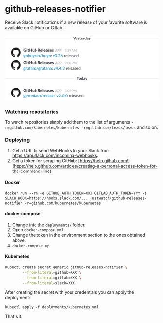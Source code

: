 # github-releases-notifier

Receive Slack notifications if a new release of your favorite software is available on GitHub or Gitlab.

![screenshot.png](screenshot.png)

### Watching repositories

To watch repositories simply add them to the list of arguments `-r=github.com/kubernetes/kubernetes -r=gitlab.com/tezos/tezos` and so on.

### Deploying

1. Get a URL to send WebHooks to your Slack from https://api.slack.com/incoming-webhooks.
2. Get a token for scraping GitHub: [https://help.github.com/](https://help.github.com/articles/creating-a-personal-access-token-for-the-command-line).

#### Docker

```
docker run --rm -e GITHUB_AUTH_TOKEN=XXX GITLAB_AUTH_TOKEN=YYY -e SLACK_HOOK=https://hooks.slack.com/... justwatch/github-releases-notifier -r=github.com/kubernetes/kubernetes
```

#### docker-compose

1. Change into the `deployments/` folder.
2. Open `docker-compose.yml`
3. Change the token in the environment section to the ones obtained above.
4. `docker-compose up`

#### Kubernetes

```bash
kubectl create secret generic github-releases-notifier \
        --from-literal=github=XXX \
        --from-literal=gitlab=XXX \
        --from-literal=slack=XXX
```

After creating the secret with your credentials you can apply the deployment:

`kubectl apply -f deployments/kubernetes.yml`

That's it.
